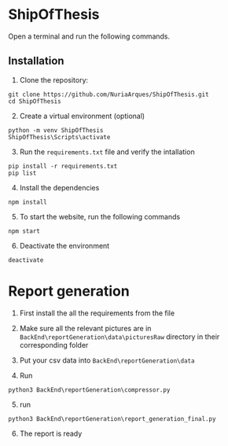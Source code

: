 # ShipOfThesis

Open a terminal and run the following commands.


## Installation 
1. Clone the repository:
```
git clone https://github.com/NuriaArques/ShipOfThesis.git
cd ShipOfThesis
```

2. Create a virtual environment (optional)
```
python -m venv ShipOfThesis
ShipOfThesis\Scripts\activate
```
3. Run the `requirements.txt` file and verify the intallation
```
pip install -r requirements.txt
pip list
```

4. Install the dependencies
```
npm install
```
5. To start the website, run the following commands 
```
npm start
```
6. Deactivate the environment
```
deactivate
```

# Report generation
1. First install the all the requirements from the file

2. Make sure all the relevant pictures are in   `BackEnd\reportGeneration\data\picturesRaw` directory in their corresponding folder

3. Put your csv data into `BackEnd\reportGeneration\data`

4. Run 
```
python3 BackEnd\reportGeneration\compressor.py
```

5. run 
```
python3 BackEnd\reportGeneration\report_generation_final.py
```

6. The report is ready
